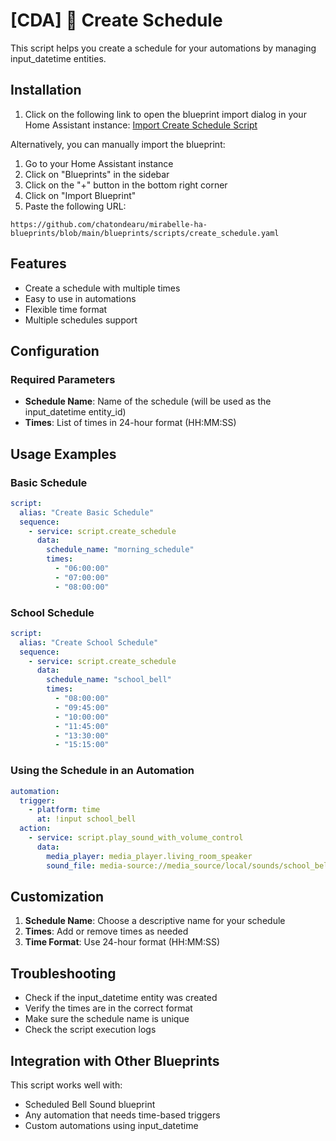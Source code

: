 # [CDA] 📅 Create Schedule

This script helps you create a schedule for your automations by managing input_datetime entities.

## Installation

1. Click on the following link to open the blueprint import dialog in your Home Assistant instance:
[Import Create Schedule Script](https://my.home-assistant.io/redirect/blueprint_import/?blueprint_url=https%3A%2F%2Fgithub.com%2Fchatondearu%2Fmirabelle-ha-blueprints%2Fblob%2Fmain%2Fblueprints%2Fscripts%2Fcreate_schedule.yaml)

Alternatively, you can manually import the blueprint:
1. Go to your Home Assistant instance
2. Click on "Blueprints" in the sidebar
3. Click on the "+" button in the bottom right corner
4. Click on "Import Blueprint"
5. Paste the following URL:
```
https://github.com/chatondearu/mirabelle-ha-blueprints/blob/main/blueprints/scripts/create_schedule.yaml
```

## Features

- Create a schedule with multiple times
- Easy to use in automations
- Flexible time format
- Multiple schedules support

## Configuration

### Required Parameters

- **Schedule Name**: Name of the schedule (will be used as the input_datetime entity_id)
- **Times**: List of times in 24-hour format (HH:MM:SS)

## Usage Examples

### Basic Schedule
```yaml
script:
  alias: "Create Basic Schedule"
  sequence:
    - service: script.create_schedule
      data:
        schedule_name: "morning_schedule"
        times:
          - "06:00:00"
          - "07:00:00"
          - "08:00:00"
```

### School Schedule
```yaml
script:
  alias: "Create School Schedule"
  sequence:
    - service: script.create_schedule
      data:
        schedule_name: "school_bell"
        times:
          - "08:00:00"
          - "09:45:00"
          - "10:00:00"
          - "11:45:00"
          - "13:30:00"
          - "15:15:00"
```

### Using the Schedule in an Automation
```yaml
automation:
  trigger:
    - platform: time
      at: !input school_bell
  action:
    - service: script.play_sound_with_volume_control
      data:
        media_player: media_player.living_room_speaker
        sound_file: media-source://media_source/local/sounds/school_bell.mp3
```

## Customization

1. **Schedule Name**: Choose a descriptive name for your schedule
2. **Times**: Add or remove times as needed
3. **Time Format**: Use 24-hour format (HH:MM:SS)

## Troubleshooting

- Check if the input_datetime entity was created
- Verify the times are in the correct format
- Make sure the schedule name is unique
- Check the script execution logs

## Integration with Other Blueprints

This script works well with:
- Scheduled Bell Sound blueprint
- Any automation that needs time-based triggers
- Custom automations using input_datetime 